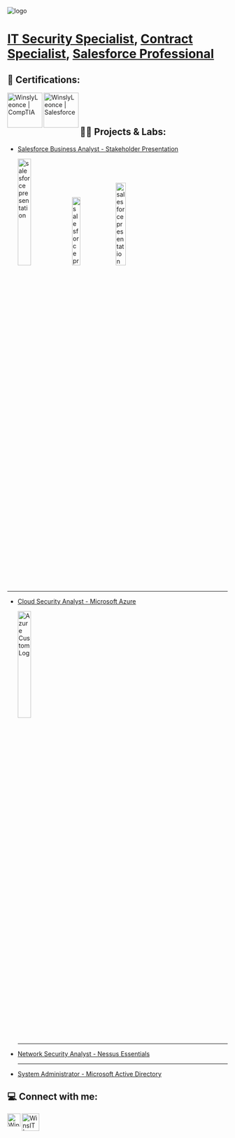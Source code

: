 ![logo](https://imgur.com/RFGOj1R.png)

<h1><a href="https://github.com/WinsIT-2024">IT Security Specialist</a>, <a href="https://www.linkedin.com/in/winsly-leonce/">Contract Specialist</a>, <a href="https://www.salesforce.com/trailblazer/winsly">Salesforce Professional</a></h1>

<h2>📜 Certifications:</h2>

  
[<img align="left" alt="WinslyLeonce | CompTIA" width="80" src="https://imgur.com/rt1SA9Y.png" />][CompTIASecurity+]

[<img align="left" alt="WinslyLeonce | Salesforce" width="80" src="https://imgur.com/nNlwhiu.png" />][SalesforceAdministrator]<br/>

[CompTIASecurity+]: https://www.credly.com/badges/ba7028fe-db97-45dc-abd2-833a0ab32e08/
[SalesforceAdministrator]: https://www.salesforce.com/trailblazer/winsly


<br/>
<h2> 👨‍💻 Projects & Labs:</h2>

- [Salesforce Business Analyst - Stakeholder Presentation](https://youtube.com/@Wins_IT?si=Kreoudi7Wx7d7VqG)
  
  <p float="left">
  <img src="https://imgur.com/MD28FJu.png" height="25%" width="25%" alt="salesforce presentation"/>
  <img src="https://imgur.com/Y0QMyF5.png" height="20%" width="20%" alt="salesforce presentation"/>
  <img src="https://imgur.com/Si2RgJj.png" height="22%" width="22%" alt="salesforce presentation"/> 
  </p>
---
- [Cloud Security Analyst - Microsoft Azure](https://github.com/WinsIT-2024/Microsoft-Azure-Custom-Log)
  <p align="left">
  <img src="https://imgur.com/LKPbICq.png" height="25%" width="25%" alt="Azure Custom Log"/>
    
  ---
 
- [Network Security Analyst - Nessus Essentials](https://github.com/WinsIT-2024/Nessus-Vulnerability-Scan)

  ---
  
- [System Administrator - Microsoft Active Directory](https://youtube.com/@Wins_IT?si=Kreoudi7Wx7d7VqG)




<h2> 💻 Connect with me:</h2>

[<img align="left" alt="WinslyLeonce | LinkedIn" width="30px" src="https://imgur.com/CYMnG4W.png" />][linkedin]
[<img align="left" alt="WinsIT | YouTube" width="40px" src="https://imgur.com/pKtLLTo.png" />][youtube]



[linkedin]: https://www.linkedin.com/in/winsly-leonce/
[youtube]: https://www.youtube.com/@Wins_IT


<!--
**WinsIT-2024/WinsIT-2024** is a ✨ _special_ ✨ repository because its `README.md` (this file) appears on your GitHub profile.

Here are some ideas to get you started:

- 🔭 I’m currently working on ...
- 🌱 I’m currently learning ...
- 📫 How to reach me: ...
- ⚡ Fun fact: ...
-->
